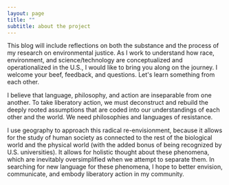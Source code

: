 ```yaml
---
layout: page
title: ""
subtitle: about the project
---
```


This blog will include reflections on both the substance and the process of my research on environmental justice. As I work to understand how race, environment, and science/technology are conceptualized and operationalized in the U.S., I would like to bring you along on the journey. I welcome your beef, feedback, and questions. Let's learn something from each other.

I believe that language, philosophy, and action are inseparable from one another. To take liberatory action, we must deconstruct and rebuild the deeply rooted assumptions that are coded into our understandings of each other and the world. We need philosophies and languages of resistance.

I use geography to approach this radical re-envisionment, because it allows for the study of human society as connected to the rest of the biological world and the physical world (with the added bonus of being recognized by U.S. universities). It allows for holistic thought about these phenomena, which are inevitably oversimplified when we attempt to separate them. In searching for new language for these phenomena, I hope to better envision, communicate, and embody liberatory action in my community.
